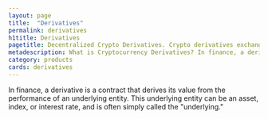 ```yaml
---
layout: page
title:  "Derivatives"
permalink: derivatives
h1title: Derivatives
pagetitle: Decentralized Crypto Derivatives. Crypto derivatives exchanges and platforms.   
metadescription: What is Cryptocurrency Derivatives? In finance, a derivative is a contract that derives its value from the performance of an underlying entity. This underlying entity can be an asset, index, or interest rate, and is often simply called the underlying.
category: products
cards: derivatives
---
```

In finance, a derivative is a contract that derives its value from the performance of an underlying entity. This underlying entity can be an asset, index, or interest rate, and is often simply called the "underlying."

